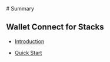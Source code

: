 ‌# Summary​

## Wallet Connect for Stacks

* [Introduction](INTRODUCTION.md)

* [Quick Start](webapp/README.md)